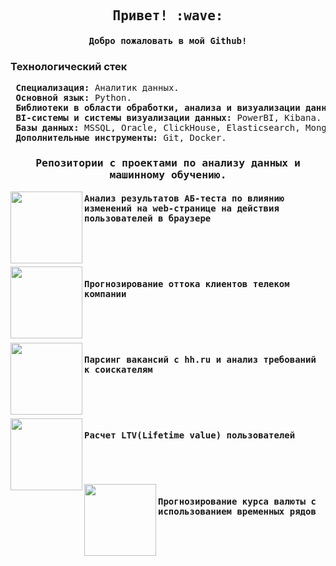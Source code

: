 </pre>
<h2 align="center"><samp> Привет! :wave: </samp></h2>
<h4 align="center"><samp> Добро пожаловать в мой Github!</samp></h4>
</pre>

### Технологический стек
<pre>
 <b>Специализация:</b> Аналитик данных.
 <b>Основной язык:</b> Python.
 <b>Библиотеки в области обработки, анализа и визуализации данных:</b> numpy, scipy, pandas, statsmodels, dask, scikit-learn, seaborn, matplotlib.
 <b>BI-системы и системы визуализации данных:</b> PowerBI, Kibana.
 <b>Базы данных:</b> MSSQL, Oracle, ClickHouse, Elasticsearch, MongoDB.
 <b>Дополнительные инструменты:</b> Git, Docker.
</pre>

<h3 align="center"><samp>Репозитории c проектами по анализу данных и машинному обучению.</samp></h3>

<p width="100%" align="center">
 <a align="left" href="https://github.com/Danich94/ABBrowserTesting" title="ABBrowserTesting">
<img align="left" height="115" src="https://github-readme-stats.vercel.app/api/pin/?username=Danich94&repo=ABBrowserTesting&theme=gotham"></a>
<h4 align="left"><samp>Анализ результатов АБ-теста по влиянию изменений на web-странице на действия пользователей в браузере</samp>
</h4>
<br>
<br>
<br>

<a align="left" href="https://github.com/Danich94/OrangeChurnPrediction" title="OrangeChurnPrediction">
<img align="left" height="115" src="https://github-readme-stats.vercel.app/api/pin/?username=Danich94&repo=OrangeChurnPrediction&theme=gotham"></a>
<h4 align="left"><samp>Прогнозирование оттока клиентов телеком компании</samp>
</h4>
<br>
<br>
<br>

<a align="left" href="https://github.com/Danich94/HHDSParser" title="HHDSParser">
<img align="left" height="115" src="https://github-readme-stats.vercel.app/api/pin/?username=Danich94&repo=HHDSParser&theme=gotham"></a>
<h4 align="left"><samp> Парсинг вакансий с hh.ru и анализ требований к соискателям</samp>
</h4>
<br>
<br>
<br>

<a align="left" href="https://github.com/Danich94/LTVCount" title="LTVCount">
<img align="left" height="115" src="https://github-readme-stats.vercel.app/api/pin/?username=Danich94&repo=LTVCount&theme=gotham"></a>
<h4 align="left"><samp>Расчет LTV(Lifetime value) пользователей</samp>
</h4>
<br>
<br>
<br>

<a align="left" href="https://github.com/Danich94/CurrencyPrediction" title="CurrencyPrediction">
<img align="left" height="115" src="https://github-readme-stats.vercel.app/api/pin/?username=Danich94&repo=CurrencyPrediction&theme=gotham"></a>
<h4 align="left"><samp>Прогнозирование курса валюты с использованием временных рядов</samp>
</h4>
<br>
<br>
<br>
</p>
<!--
**Danich94/Danich94** is a ✨ _speсial_ ✨ repository because its `README.md` (this file) appears on your GitHub profile.

Here are some ideas to get you started:

- 🔭 I’m currently working on ...
- 🌱 I’m currently learning ...
- 👯 I’m looking to collaborate on ...
- 🤔 I’m looking for help with ...
- 💬 Ask me about ...
- 📫 How to reach me: ...
- 😄 Pronouns: ...
- ⚡ Fun fact: ...
-->
